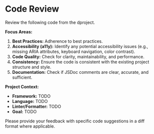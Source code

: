 # Code Review

Review the following code from the dproject.

**Focus Areas:**

1. **Best Practices:** Adherence to best practices.
2. **Accessibility (a11y):** Identify any potential accessibility issues (e.g., missing ARIA attributes, keyboard navigation, color contrast).
3. **Code Quality:** Check for clarity, maintainability, and performance.
4. **Consistency:** Ensure the code is consistent with the existing project structure and style.
5. **Documentation:** Check if JSDoc comments are clear, accurate, and sufficient.

**Project Context:**

* **Framework:** TODO
* **Language:** TODO
* **Linter/Formatter:** TODO
* **Goal:** TODO

Please provide your feedback with specific code suggestions in a diff format where applicable.

